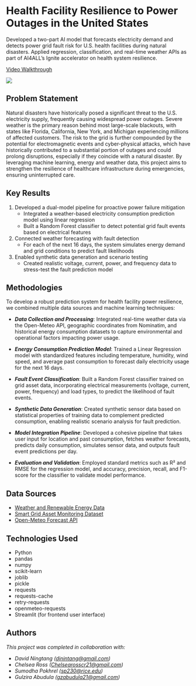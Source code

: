 # Health Facility Resilience to Power Outages in the United States

Developed a two-part AI model that forecasts electricity demand and detects power grid fault risk for U.S. health facilities during natural disasters. Applied regression, classification, and real-time weather APIs as part of AI4ALL’s Ignite accelerator on health system resilience.

<div>
    <a href="https://www.loom.com/share/54374adc48184bd3bb7ed054d1a96d50">
      <p>Video Walkthrough</p>
    </a>
    <a href="https://www.loom.com/share/54374adc48184bd3bb7ed054d1a96d50">
      <img style="max-width:300px;" src="https://cdn.loom.com/sessions/thumbnails/54374adc48184bd3bb7ed054d1a96d50-b48bf543163c04c2-full-play.gif">
    </a>
  </div>
  
## Problem Statement 

Natural disasters have historically posed a significant threat to the U.S. electricity supply, frequently causing widespread power outages. Severe weather is the primary reason behind most large-scale blackouts, with states like Florida, California, New York, and Michigan experiencing millions of affected customers. The risk to the grid is further compounded by the potential for electromagnetic events and cyber-physical attacks, which have historically contributed to a substantial portion of outages and could prolong disruptions, especially if they coincide with a natural disaster. By leveraging machine learning, energy and weather data, this project aims to strengthen the resilience of healthcare infrastructure during emergencies, ensuring uninterrupted care.

## Key Results 

1. Developed a dual-model pipeline for proactive power failure mitigation
   - Integrated a weather-based electricity consumption prediction model using linear regression
   - Built a Random Forest classifier to detect potential grid fault events based on electrical features
2. Connected weather forecasting with fault detection
   - For each of the next 16 days, the system simulates energy demand and grid conditions to predict fault likelihoods
3. Enabled synthetic data generation and scenario testing
   - Created realistic voltage, current, power, and frequency data to stress-test the fault prediction model

## Methodologies 

To develop a robust prediction system for health facility power resilience, we combined multiple data sources and machine learning techniques:

- ***Data Collection and Processing***:
Integrated real-time weather data via the Open-Meteo API, geographic coordinates from Nominatim, and historical energy consumption datasets to capture environmental and operational factors impacting power usage.

- ***Energy Consumption Prediction Model***:
Trained a Linear Regression model with standardized features including temperature, humidity, wind speed, and average past consumption to forecast daily electricity usage for the next 16 days.

- ***Fault Event Classification***:
Built a Random Forest classifier trained on grid asset data, incorporating electrical measurements (voltage, current, power, frequency) and load types, to predict the likelihood of fault events.

- ***Synthetic Data Generation***:
Created synthetic sensor data based on statistical properties of training data to complement predicted consumption, enabling realistic scenario analysis for fault prediction.

- ***Model Integration Pipeline***:
Developed a cohesive pipeline that takes user input for location and past consumption, fetches weather forecasts, predicts daily consumption, simulates sensor data, and outputs fault event predictions per day.

- ***Evaluation and Validation***:
Employed standard metrics such as R² and RMSE for the regression model, and accuracy, precision, recall, and F1-score for the classifier to validate model performance.

## Data Sources 

- [Weather and Renewable Energy Data](https://www.kaggle.com/code/samanemami/weather-and-renewable-energy-analysis/input)  
- [Smart Grid Asset Monitoring Dataset](https://www.kaggle.com/datasets/ziya07/smart-grid-asset-monitoring-dataset)
- [Open-Meteo Forecast API](https://open-meteo.com/en/docs)

## Technologies Used 

- Python  
- pandas  
- numpy  
- scikit-learn
- joblib  
- pickle  
- requests  
- requests-cache  
- retry-requests  
- openmeteo-requests  
- Streamlit (for frontend user interface) 

## Authors 

*This project was completed in collaboration with:*
- *David Ningtang ([djnintang@gmail.com](mailto:djnintang@gmail.com))*
- *Chelsea Ross ([Chelsearosscr21@gmail.com](mailto:Chelsearosscr21@gmail.com))*
- *Sumodha Pokhrel ([sp230@rice.edu](mailto:sp230@rice.edu))*
- *Gulzira Abudula ([gzabudula21@gmail.com](gzabudula21@gmail.com))*
